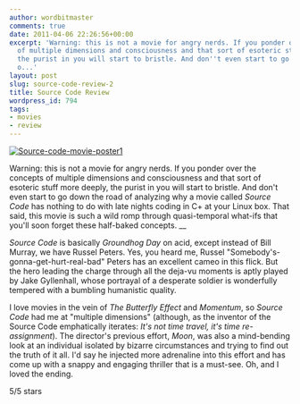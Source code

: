 ```yaml
---
author: wordbitmaster
comments: true
date: 2011-04-06 22:26:56+00:00
excerpt: 'Warning: this is not a movie for angry nerds. If you ponder over the concepts
  of multiple dimensions and consciousness and that sort of esoteric stuff more deeply,
  the purist in you will start to bristle. And don''t even start to go down the road
  o...'
layout: post
slug: source-code-review-2
title: Source Code Review
wordpress_id: 794
tags:
- movies
- review
---
```


[![Source-code-movie-poster1](http://wordbitarchives.files.wordpress.com/2013/02/source-code-movie-poster1.jpg?w=300)](http://wordbitarchives.files.wordpress.com/2013/02/source-code-movie-poster1.jpg)


Warning: this is not a movie for angry nerds. If you ponder over the concepts of multiple dimensions and consciousness and that sort of esoteric stuff more deeply, the purist in you will start to bristle. And don't even start to go down the road of analyzing why a movie called _Source Code_ has nothing to do with late nights coding in C+ at your Linux box. That said, this movie is such a wild romp through quasi-temporal what-ifs that you'll soon forget these half-baked concepts. __



_Source Code_ is basically _Groundhog Day_ on acid, except instead of Bill Murray, we have Russel Peters. Yes, you heard me, Russel "Somebody's-gonna-get-hurt-real-bad" Peters has an excellent cameo in this flick. But the hero leading the charge through all the deja-vu moments is aptly played by Jake Gyllenhall, whose portrayal of a desperate soldier is wonderfully tempered with a bumbling humanistic quality.



I love movies in the vein of _The Butterfly Effect_ and _Momentum_, so _Source Code_ had me at "multiple dimensions" (although, as the inventor of the Source Code emphatically iterates: _It's not time travel, it's time re-assignment_). The director's previous effort, _Moon_, was also a mind-bending look at an individual isolated by bizarre circumstances and trying to find out the truth of it all. I'd say he injected more adrenaline into this effort and has come up with a snappy and engaging thriller that is a must-see. Oh, and I loved the ending.



5/5 stars
